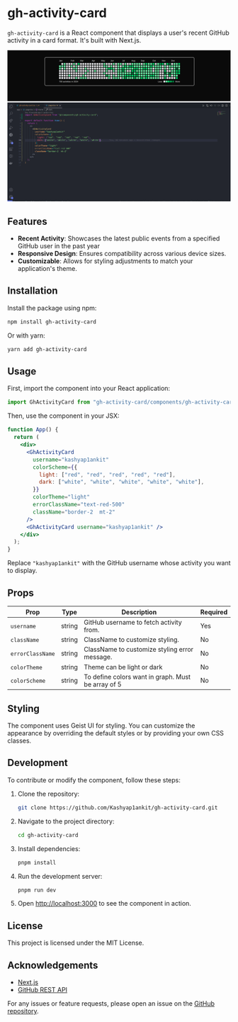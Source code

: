 # gh-activity-card

`gh-activity-card` is a React component that displays a user's recent GitHub activity in a card format. It's built with Next.js.

![Preview](https://github.com/Kashyap1ankit/gh-activity-card/blob/main/public/sample-1.png)
![Preview](https://github.com/Kashyap1ankit/gh-activity-card/blob/main/public/code-sample-2.png)

## Features

- **Recent Activity**: Showcases the latest public events from a specified GitHub user in the past year 
- **Responsive Design**: Ensures compatibility across various device sizes.
- **Customizable**: Allows for styling adjustments to match your application's theme.

## Installation

Install the package using npm:

```bash
npm install gh-activity-card
```

Or with yarn:

```bash
yarn add gh-activity-card
```

## Usage

First, import the component into your React application:

```jsx
import GhActivityCard from "gh-activity-card/components/gh-activity-card";
```

Then, use the component in your JSX:

```jsx
function App() {
  return (
    <div>
      <GhActivityCard
        username="kashyap1ankit"
        colorScheme={{
          light: ["red", "red", "red", "red", "red"],
          dark: ["white", "white", "white", "white", "white"],
        }}
        colorTheme="light"
        errorClassName="text-red-500"
        className="border-2  mt-2"
      />
      <GhActivityCard username="kashyap1ankit" />
    </div>
  );
}
```

Replace `"kashyap1ankit"` with the GitHub username whose activity you want to display.

## Props

| Prop             | Type   | Description                                        | Required |
| ---------------- | ------ | -------------------------------------------------- | -------- |
| `username`       | string | GitHub username to fetch activity from.            | Yes      |
| `className`      | string | ClassName to customize styling.                    | No       |
| `errorClassName` | string | ClassName to customize styling error message.      | No       |
| `colorTheme`     | string | Theme can be light or dark                         | No       |
| `colorScheme`    | string | To define colors want in graph. Must be array of 5 | No       |

## Styling

The component uses Geist UI for styling. You can customize the appearance by overriding the default styles or by providing your own CSS classes.

## Development

To contribute or modify the component, follow these steps:

1. Clone the repository:

   ```bash
   git clone https://github.com/Kashyap1ankit/gh-activity-card.git
   ```

2. Navigate to the project directory:

   ```bash
   cd gh-activity-card
   ```

3. Install dependencies:

   ```bash
   pnpm install
   ```

4. Run the development server:

   ```bash
   pnpm run dev
   ```

5. Open [http://localhost:3000](http://localhost:3000) to see the component in action.

## License

This project is licensed under the MIT License.

## Acknowledgements

- [Next.js](https://nextjs.org/)
- [GitHub REST API](https://docs.github.com/en/rest)

For any issues or feature requests, please open an issue on the [GitHub repository](https://github.com/Kashyap1ankit/gh-activity-card.git).

